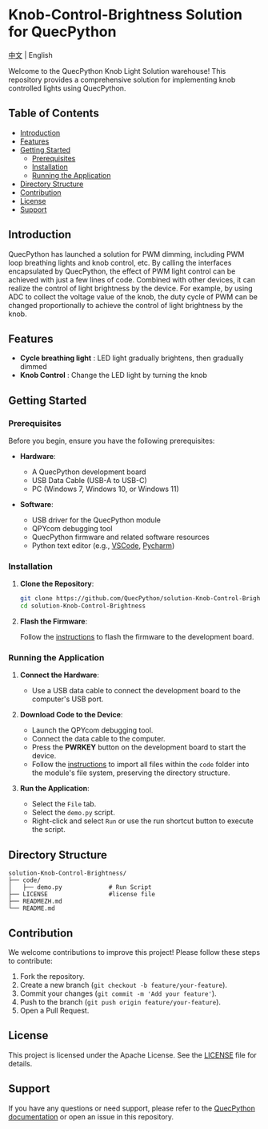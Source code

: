 # Knob-Control-Brightness Solution for QuecPython

[中文](README_ZH.MD) | English

Welcome to the QuecPython Knob Light Solution warehouse! This repository provides a comprehensive solution for implementing knob controlled lights using QuecPython.

## Table of Contents

- [Introduction](#introduction)
- [Features](#features)
- [Getting Started](#getting-started)
  - [Prerequisites](#prerequisites)
  - [Installation](#installation)
  - [Running the Application](#running-the-application)
- [Directory Structure](#directory-structure)
- [Contribution](#contribution)
- [License](#license)
- [Support](#support)

## Introduction

QuecPython has launched a solution for PWM dimming, including PWM loop breathing lights and knob control, etc. By calling the interfaces encapsulated by QuecPython, the effect of PWM light control can be achieved with just a few lines of code. Combined with other devices, it can realize the control of light brightness by the device. For example, by using ADC to collect the voltage value of the knob, the duty cycle of PWM can be changed proportionally to achieve the control of light brightness by the knob.

## Features

- **Cycle breathing light** : LED light gradually brightens, then gradually dimmed
- **Knob Control**  : Change the LED light by turning the knob

## Getting Started

### Prerequisites

Before you begin, ensure you have the following prerequisites:

- **Hardware**:
  - A QuecPython development board
  - USB Data Cable (USB-A to USB-C)
  - PC (Windows 7, Windows 10, or Windows 11)

- **Software**:
  - USB driver for the QuecPython module
  - QPYcom debugging tool
  - QuecPython firmware and related software resources
  - Python text editor (e.g., [VSCode](https://code.visualstudio.com/), [Pycharm](https://www.jetbrains.com/pycharm/download/))

### Installation

1. **Clone the Repository**:
   ```bash
   git clone https://github.com/QuecPython/solution-Knob-Control-Brightness
   cd solution-Knob-Control-Brightness
   ```

2. **Flash the Firmware**:

   Follow the [instructions](https://python.quectel.com/doc/Application_guide/en/dev-tools/QPYcom/qpycom-dw.html#Download-Firmware) to flash the firmware to the development board.

### Running the Application

1. **Connect the Hardware**:
   - Use a USB data cable to connect the development board to the computer's USB port.
   
2. **Download Code to the Device**:
   - Launch the QPYcom debugging tool.
   - Connect the data cable to the computer.
   - Press the **PWRKEY** button on the development board to start the device.
   - Follow the [instructions](https://python.quectel.com/doc/Application_guide/en/dev-tools/QPYcom/qpycom-dw.html#Download-Script) to import all files within the `code` folder into the module's file system, preserving the directory structure.

3. **Run the Application**:
   - Select the `File` tab.
   - Select the `demo.py` script.
   - Right-click and select `Run` or use the run shortcut button to execute the script.

## Directory Structure

```plaintext
solution-Knob-Control-Brightness/
├── code/
│   ├── demo.py        		# Run Script
├── LICENSE					#license file 
├── READMEZH.md            
└── README.md				
```


## Contribution

We welcome contributions to improve this project! Please follow these steps to contribute:

1. Fork the repository.
2. Create a new branch (`git checkout -b feature/your-feature`).
3. Commit your changes (`git commit -m 'Add your feature'`).
4. Push to the branch (`git push origin feature/your-feature`).
5. Open a Pull Request.

## License

This project is licensed under the Apache License. See the [LICENSE](LICENSE) file for details.

## Support

If you have any questions or need support, please refer to the [QuecPython documentation](https://python.quectel.com/doc/en) or open an issue in this repository.